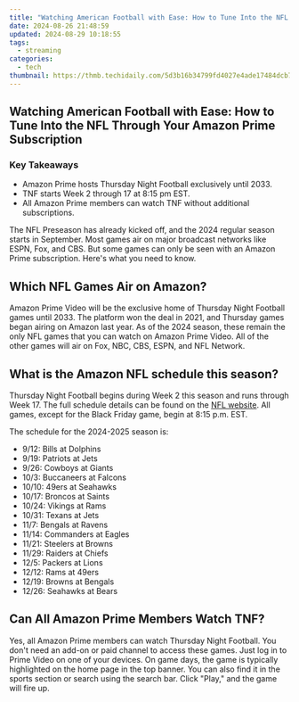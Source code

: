 ```yaml
---
title: "Watching American Football with Ease: How to Tune Into the NFL Through Your Amazon Prime Subscription"
date: 2024-08-26 21:48:59
updated: 2024-08-29 10:18:55
tags:
  - streaming
categories:
  - tech
thumbnail: https://thmb.techidaily.com/5d3b16b34799fd4027e4ade17484dcb7de0969abd15218a509c4db117b716df9.jpg
---
```


## Watching American Football with Ease: How to Tune Into the NFL Through Your Amazon Prime Subscription

### Key Takeaways

* Amazon Prime hosts Thursday Night Football exclusively until 2033.
* TNF starts Week 2 through 17 at 8:15 pm EST.
* All Amazon Prime members can watch TNF without additional subscriptions.

 The NFL Preseason has already kicked off, and the 2024 regular season starts in September. Most games air on major broadcast networks like ESPN, Fox, and CBS. But some games can only be seen with an Amazon Prime subscription. Here's what you need to know.

##  Which NFL Games Air on Amazon?

 Amazon Prime Video will be the exclusive home of Thursday Night Football games until 2033\. The platform won the deal in 2021, and Thursday games began airing on Amazon last year. As of the 2024 season, these remain the only NFL games that you can watch on Amazon Prime Video. All of the other games will air on Fox, NBC, CBS, ESPN, and NFL Network.

##  What is the Amazon NFL schedule this season?

 Thursday Night Football begins during Week 2 this season and runs through Week 17\. The full schedule details can be found on the [NFL website](https://www.nfl.com/schedules/thursday-night-football/). All games, except for the Black Friday game, begin at 8:15 p.m. EST.

 The schedule for the 2024-2025 season is:

* 9/12: Bills at Dolphins
* 9/19: Patriots at Jets
* 9/26: Cowboys at Giants
* 10/3: Buccaneers at Falcons
* 10/10: 49ers at Seahawks
* 10/17: Broncos at Saints
* 10/24: Vikings at Rams
* 10/31: Texans at Jets
* 11/7: Bengals at Ravens
* 11/14: Commanders at Eagles
* 11/21: Steelers at Browns
* 11/29: Raiders at Chiefs
* 12/5: Packers at Lions
* 12/12: Rams at 49ers
* 12/19: Browns at Bengals
* 12/26: Seahawks at Bears

##  Can All Amazon Prime Members Watch TNF?

 Yes, all Amazon Prime members can watch Thursday Night Football. You don't need an add-on or paid channel to access these games. Just log in to Prime Video on one of your devices. On game days, the game is typically highlighted on the home page in the top banner. You can also find it in the sports section or search using the search bar. Click "Play," and the game will fire up.

<ins class="adsbygoogle"
     style="display:block"
     data-ad-format="autorelaxed"
     data-ad-client="ca-pub-7571918770474297"
     data-ad-slot="1223367746"></ins>



<ins class="adsbygoogle"
     style="display:block"
     data-ad-client="ca-pub-7571918770474297"
     data-ad-slot="8358498916"
     data-ad-format="auto"
     data-full-width-responsive="true"></ins>
